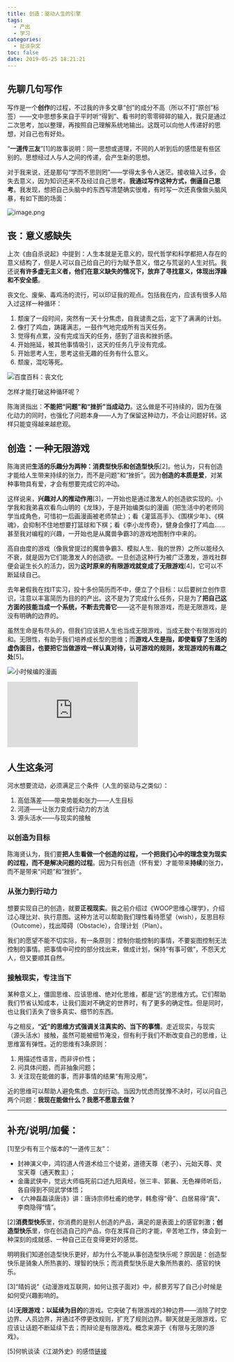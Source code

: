 ```yaml
---
title: 创造：驱动人生的引擎
tags:
  - 产出
  - 学习
categories:
  - 扯淡杂文
toc: false
date: 2019-05-25 18:21:21
---
```


## 先聊几句写作

写作是一个**创作**的过程，不过我的许多文章“创”的成分不高（所以不打“原创”标签）——文中思想多来自于平时听“得到”、看书时的零零碎碎的输入，我只是通过二次思考，加以整理，再按照自己理解系统地输出。这既可以向他人传递好的思想，对自己也有好处。

“**一道传三友**”[1]的故事说明：同一思想或道理，不同的人听到后的感悟是有些区别的。思想经过人与人之间的传递，会产生新的思想。

对于我来说，还是那句“学而不思则罔”——学得太多令人迷茫。接收输入过多，会失去意义，因为知识还来不及经过自己思考。**我通过写作这种方式，倒逼自己思考**。我发现，想把自己头脑中的东西写清楚确实很难，有时写一次还真像做头脑风暴，有如下图的场面：

<!--more-->

![image.png](http://prlll6e5r.bkt.clouddn.com/llAQLhmnyzg5zWVTq2hLj_Izlto8)

## 丧：意义感缺失

上次《由自杀说起》中提到：人生本就是无意义的，现代哲学和科学都把人存在的意义结构了，但是人可以自己给自己的行为赋予意义，借之与荒诞的人生对抗。我还说**有许多虚无主义者，他们在意义缺失的情况下，放弃了寻找意义，体现出浮躁和不安全感**。

丧文化、废柴、毒鸡汤的流行，可以印证我的观点。包括我在内，应该有很多人陷入过这样一种循环：

1. 颓废了一段时间，突然有一天十分焦虑，自我谴责之后，定下了满满的计划。
2. 像打了鸡血，踌躇满志，一鼓作气地完成所有当天任务。
3. 觉得有点累，没有完成当天的任务，感到了沮丧和挫折感。
4. 开始拖延，被其他事情吸引，这天的任务几乎没有完成。
5. 开始思考人生，思考这些无趣的任务有什么意义。
6. 颓废，混吃等死。

![百度百科：丧文化](http://prlll6e5r.bkt.clouddn.com/Fut0pOSU8Rmn98azA9oFXrYEssiI)

怎样才能打破这种循环呢？

陈海贤指出：**不能把“问题”和“挫折”当成动力**。这么做是不可持续的，因为在强化动力的同时，也强化了问题本身——人为了保留这种动力，不会让问题好转。这样只能变得越来越悲观。

## 创造：一种无限游戏

陈海贤把**生活的乐趣分为两种：消费型快乐和创造型快乐**[2]。他认为，只有创造才能给人生带来持续的张力，而不是问题”和“挫折”。因为**创造的本质是爱**，对某种事物具有爱，才会有想要完成它的冲动。

这样说来，**兴趣对人的推动作用**[3]，一开始也是通过激发人的创造欲实现的。小学我和我弟喜欢看鸟山明的《龙珠》，于是开始编类似的漫画（把生活中的老师同学当成角色，可惜初一后画漫画被老师禁止）；看《灌篮高手》、《围棋少年》、《棋魂》，会抑制不住地想要打篮球和下棋；看《李小龙传奇》，健身会像打了鸡血……甚至我对编程的兴趣，一开始也是从魔兽争霸3的游戏地图制作中来的。

高自由度的游戏（像我曾提过的魔兽争霸3、模拟人生、我的世界）之所以能经久不衰，就是因为它们能激发人的创造欲。一旦创造这种行为被广泛激发，游戏社群便会诞生长久的活力，因为**这时原来的有限游戏就变成了无限游戏**[4]，它可以不断延续自己。

去年暑假我在找IT实习，投十多份简历而不中，便立了个目标：以后要树立创作意识，注意以丰富简历为目的的产出。这不是为了完成什么任务，只是为了**把自己这方面的技能当成一个系统，不断去完善它**——这不是有限游戏，而是无限游戏，是没有明确的边界的。

虽然生命是有尽头的，但我们应该把人生也当成无限游戏，当成无数个有限游戏的和。无限性，有助于我们培养成长型的思维；而**游戏人生是指，即使看穿了生活的虚伪面目，也要把它当做游戏一样认真对待，认可游戏的规则，发现游戏的有趣之处**[5]。

![小时候编的漫画](http://prlll6e5r.bkt.clouddn.com/FlVioIrfMT7jvUxxWqPSvMtSY5af)

![玩家创作的故宫](http://i1.go2yd.com/image.php?url=0M2uxTaDBI)

## 人生这条河

河水想要流动，必须满足三个条件（人生的驱动与之类似）：

1. 高低落差——带来势能和张力——人生目标
2. 河道——让张力变成行动力的方法
3. 源头活水——与现实的接触

### 以创造为目标

陈海贤认为，我们要**把人生看做一个创造的过程，一个把我们心中的理念变为现实的过程，而不是解决问题的过程**。因为只有创造（怀有爱）才能带来**持续**的张力，而不是带来“问题”和“挫折”。

### 从张力到行动力

想要实现自己的创造，就要**正视现实**。我之前介绍过《WOOP思维心理学》，介绍过心理比对、执行意图。这种方法可以帮助我们理性看待愿望（wish），反思目标（Outcome），找出障碍（Obstacle），合理计划（Plan）。

我们的愿望不能不切实际，有一条原则：控制你能控制的事情，不要妄图控制无法控制的事情。把事情中可控的部分找出来，做成计划，保持“有事可做”，不怨天尤人，但又要顺其自然。

### 接触现实，专注当下

某种意义上，僵固思维、应该思维、绝对化思维，都是“远”的思维方式。它们帮助我们节省认知成本，让我们面对不确定的世界时，有了更多的确定性。但是同时，也让我们丢失了很多真实、细节的东西。

与之相反，**“近”的思维方式强调关注真实的、当下的事情**。走近现实，与现实（源头活水）接触，虽然可能被细节淹没，但有利于我们不断改变自己的思维，让思维富有弹性。近的思维有3条原则：

1. 用描述性语言，而非评价性；
2. 问具体问题，而非抽象问题；
3. 关注现在能做的事，而非事情的结果“有用没用”。

近的思维可以帮助人避免焦虑、立刻行动。当因为忧虑而犹豫不决时，可以问自己两个问题：**我现在能做什么？我愿不愿意去做？**

----

## 补充/说明/加餐：

[1]至少有有三个版本的“一道传三友”：

- 封神演义中，鸿钧道人传道术给三个徒弟，道德天尊（老子）、元始天尊、灵宝天尊（通天教主）；
- 金庸武侠中，觉远大师临死前口述九阳真经，张三丰、郭襄、无色禅师听后，各自得到不同武学体悟；
- 《六神磊磊读唐诗》讲：唐诗宗师杜甫的绝学，韩愈得“骨”、白居易得“真”、李商隐得“情”。

[2]**消费型快乐**里，你消费的是别人创造的产品，满足的是表面上的感官刺激；**创造型快乐**里，你在创造自己的产品，你在发挥自己的才能，辛苦地工作，体会到一种深刻的成就感、一种自己正在变得更好的感觉。

明明我们知道创造型快乐更好，却为什么不能从事创造型快乐呢？原因是：创造型快乐是骑象人所热衷的、理智的快乐；而消费型快乐是大象所热衷的、感官的快乐。

[3]“晴妈说”《动漫游戏互联网，如何让孩子面对》中，郝景芳写了自己小时候是如何受兴趣影响的。

[4]**无限游戏：以延续为目的**的游戏。它突破了有限游戏的3种边界——消除了时空边界、人员边界，并通过不停更改规则，扩充了规则边界。聊天就是无限游戏，它应该让话题不断延续下去；而辩论是有限游戏。概念来源于《有限与无限的游戏》。

[5]何帆谈读《江湖外史》的感悟[链接](https://wushuangabao.github.io/2019/05/25/%E8%B7%9F%E7%9D%80%E4%BD%95%E5%B8%86%E8%AF%BB%E7%8E%8B%E6%80%9C%E8%8A%B1%E3%80%8A%E6%B1%9F%E6%B9%96%E5%A4%96%E5%8F%B2%E3%80%8B%E4%B9%8B%E7%AC%94%E8%AE%B0/)